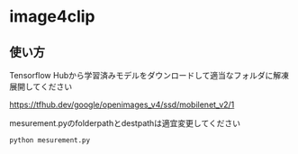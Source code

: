 # image4clip
## 使い方
Tensorflow Hubから学習済みモデルをダウンロードして適当なフォルダに解凍展開してください

https://tfhub.dev/google/openimages_v4/ssd/mobilenet_v2/1

mesurement.pyのfolderpathとdestpathは適宜変更してください
```python
python mesurement.py
```